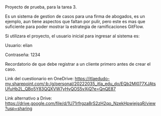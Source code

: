 Proyecto de prueba, para la tarea 3.

Es un sistema de gestion de casos para una firma de abogados, es un ejemplo, aun tiene aspectos que faltan por pulir,
pero este es mas que suficiente para poder mostrar la estrategia de ramificaciones GitFlow.

Si utilizara el proyecto, el usuario inicial para ingresar al sistema es:

Usuario: elian

Contraseña: 1234

Recordatorio de que debe registrar a un cliente primero antes de crear el caso.

Link del cuestionario en OneDrive: https://itlaedudo-my.sharepoint.com/:b:/g/personal/20222035_itla_edu_do/EQb2MI077XJAtsUfuHb2L_QBo5Y83QQXVW7yHyQOS5vXjQ?e=QnQE87


Link alternativo a Drive: https://drive.google.com/file/d/1U71rfrgza8rS2zH2qo_NzekHpwjejsqR/view?usp=sharing

